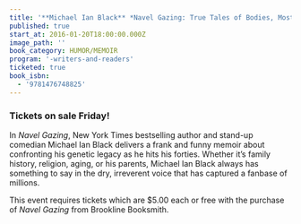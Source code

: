 ```yaml
---
title: '**Michael Ian Black** *Navel Gazing: True Tales of Bodies, Mostly Mine (but also my mom’s, which I know sounds weird)*'
published: true
start_at: 2016-01-20T18:00:00.000Z
image_path: ''
book_category: HUMOR/MEMOIR
program: '-writers-and-readers'
ticketed: true
book_isbn:
  - '9781476748825'
---
```


### Tickets on sale Friday!

In *Navel Gazing*, New York Times bestselling author and stand-up comedian Michael Ian Black delivers a frank and funny memoir about confronting his genetic legacy as he hits his forties. Whether it’s family history, religion, aging, or his parents, Michael Ian Black always has something to say in the dry, irreverent voice that has captured a fanbase of millions.

This event requires tickets which are $5.00 each or free with the purchase of *Navel Gazing* from Brookline Booksmith.